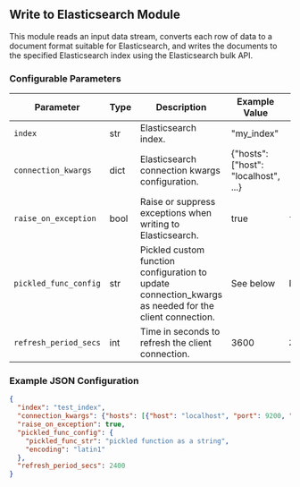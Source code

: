 <!--
SPDX-FileCopyrightText: Copyright (c) 2022-2024, NVIDIA CORPORATION & AFFILIATES. All rights reserved.
SPDX-License-Identifier: Apache-2.0

Licensed under the Apache License, Version 2.0 (the "License");
you may not use this file except in compliance with the License.
You may obtain a copy of the License at

http://www.apache.org/licenses/LICENSE-2.0

Unless required by applicable law or agreed to in writing, software
distributed under the License is distributed on an "AS IS" BASIS,
WITHOUT WARRANTIES OR CONDITIONS OF ANY KIND, either express or implied.
See the License for the specific language governing permissions and
limitations under the License.
-->

## Write to Elasticsearch Module

This module reads an input data stream, converts each row of data to a document format suitable for Elasticsearch, and writes the documents to the specified Elasticsearch index using the Elasticsearch bulk API.

### Configurable Parameters

| Parameter               | Type         | Description                                                                                             | Example Value                 | Default Value |
|-------------------------|--------------|---------------------------------------------------------------------------------------------------------|-------------------------------|---------------|
| `index`                 | str          | Elasticsearch index.                                                                                   | "my_index"                    | `[Required]`             |
| `connection_kwargs`     | dict         | Elasticsearch connection kwargs configuration.                                                        | {"hosts": ["host": "localhost", ...}    | `[Required]`             |
| `raise_on_exception`    | bool         | Raise or suppress exceptions when writing to Elasticsearch.                                           | true                          | `false`         |
| `pickled_func_config`   | str          | Pickled custom function configuration to update connection_kwargs as needed for the client connection. | See below     | None          |
| `refresh_period_secs`   | int          | Time in seconds to refresh the client connection.                                                      | 3600                          | `2400`          |

### Example JSON Configuration

```json
{
  "index": "test_index",
  "connection_kwargs": {"hosts": [{"host": "localhost", "port": 9200, "scheme": "http"}]},
  "raise_on_exception": true,
  "pickled_func_config": {
    "pickled_func_str": "pickled function as a string",
    "encoding": "latin1"
  },
  "refresh_period_secs": 2400
}
```
